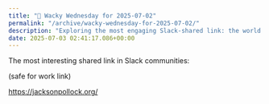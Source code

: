 ```yaml
---
title: "🤪 Wacky Wednesday for 2025-07-02"
permalink: "/archive/wacky-wednesday-for-2025-07-02/"
description: "Exploring the most engaging Slack-shared link: the world of Jackson Pollock's art!"
date: 2025-07-03 02:41:17.086+00:00
---
```


<!-- buttondown-editor-mode: fancy --><p>The most interesting shared link in Slack communities:</p><p>(safe for work link)</p><p><a target="_blank" rel="noopener noreferrer nofollow" href="https://jacksonpollock.org/">https://jacksonpollock.org/</a></p><p></p>